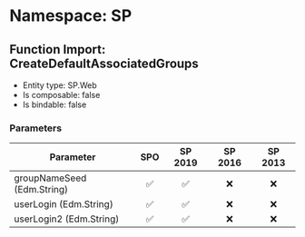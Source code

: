 # Namespace: SP

## Function Import: CreateDefaultAssociatedGroups

- Entity type: SP.Web
- Is composable: false
- Is bindable: false

### Parameters

Parameter | SPO | SP 2019 | SP 2016 | SP 2013
----------|:---:|:-------:|:-------:|:-------:
groupNameSeed (Edm.String) | ✅ | ✅ | ❌ | ❌
userLogin (Edm.String) | ✅ | ✅ | ❌ | ❌
userLogin2 (Edm.String) | ✅ | ✅ | ❌ | ❌